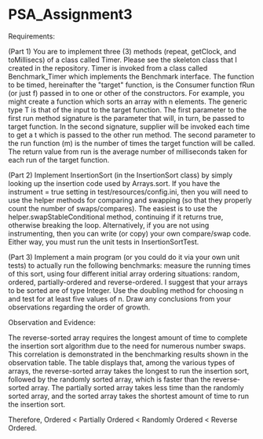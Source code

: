 # PSA_Assignment3

 Requirements:
 
 (Part 1) You are to implement three (3) methods (repeat, getClock, and toMillisecs) of a class called Timer. Please see the skeleton class that I created in the repository. Timer is invoked from a class called Benchmark_Timer which implements the Benchmark interface.
The function to be timed, hereinafter the "target" function, is the Consumer function fRun (or just f) passed in to one or other of the constructors. For example, you might create a function which sorts an array with n elements.
The generic type T is that of the input to the target function.
The first parameter to the first run method signature is the parameter that will, in turn, be passed to target function. In the second signature, supplier will be invoked each time to get a t which is passed to the other run method. The second parameter to the run function (m) is the number of times the target function will be called. The return value from run is the average number of milliseconds taken for each run of the target function.

(Part 2) Implement InsertionSort (in the InsertionSort class) by simply looking up the insertion code used by Arrays.sort. If you have the instrument = true setting in test/resources/config.ini, then you will need to use the helper methods for comparing and swapping (so that they properly count the number of swaps/compares). The easiest is to use the helper.swapStableConditional method, continuing if it returns true, otherwise breaking the loop. Alternatively, if you are not using instrumenting, then you can write (or copy) your own compare/swap code. Either way, you must run the unit tests in InsertionSortTest.

(Part 3) Implement a main program (or you could do it via your own unit tests) to actually run the following benchmarks: measure the running times of this sort, using four different initial array ordering situations: random, ordered, partially-ordered and reverse-ordered. I suggest that your arrays to be sorted are of type Integer. Use the doubling method for choosing n and test for at least five values of n. Draw any conclusions from your observations regarding the order of growth.


Observation and Evidence: 

The reverse-sorted array requires the longest amount of time to complete the insertion sort algorithm due to the need for numerous number swaps. This correlation is demonstrated in the benchmarking results shown in the observation table. The table displays that, among the various types of arrays, the reverse-sorted array takes the longest to run the insertion sort, followed by the randomly sorted array, which is faster than the reverse-sorted array. The partially sorted array takes less time than the randomly sorted array, and the sorted array takes the shortest amount of time to run the insertion sort. 

Therefore, Ordered < Partially Ordered < Randomly Ordered < Reverse Ordered.  
